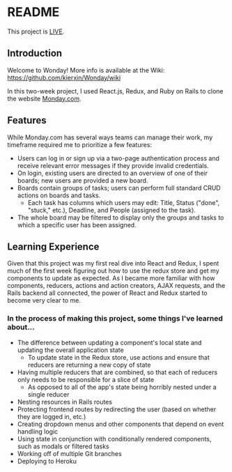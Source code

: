 # README

This project is [LIVE](https://wonday-clone-of-monday.herokuapp.com/#/).

## Introduction

Welcome to Wonday! More info is available at the Wiki: https://github.com/kierxin/Wonday/wiki

In this two-week project, I used React.js, Redux, and Ruby on Rails to clone the website [Monday.com](https://monday.com/). 


## Features

While Monday.com has several ways teams can manage their work, my timeframe required me to prioritize a few features:

- Users can log in or sign up via a two-page authentication process and receive relevant error messages if they provide invalid credentials.
- On login, existing users are directed to an overview of one of their boards; new users are provided a new board.
- Boards contain groups of tasks; users can perform full standard CRUD actions on boards and tasks.
    - Each task has columns which users may edit: Title, Status ("done", "stuck," etc.), Deadline, and People (assigned to the task).
- The whole board may be filtered to display only the groups and tasks to which a specific user has been assigned.

## Learning Experience

Given that this project was my first real dive into React and Redux, I spent much of the first week figuring out how to use the redux store and get my components to update as expected. As I became more familiar with how components, reducers, actions and action creators, AJAX requests, and the Rails backend all connected, the power of React and Redux started to become very clear to me.

### In the process of making this project, some things I've learned about...

- The difference between updating a component's local state and updating the overall application state
    - To update state in the Redux store, use actions and ensure that reducers are returning a new copy of state
- Having multiple reducers that are combined, so that each of reducers only needs to be responsible for a slice of state
    - As opposed to all of the app's state being horribly nested under a single reducer
- Nesting resources in Rails routes
- Protecting frontend routes by redirecting the user (based on whether they are logged in, etc.)
- Creating dropdown menus and other components that depend on event handling logic
- Using state in conjunction with conditionally rendered components, such as modals or filtered tasks
- Working off of multiple Git branches
- Deploying to Heroku

